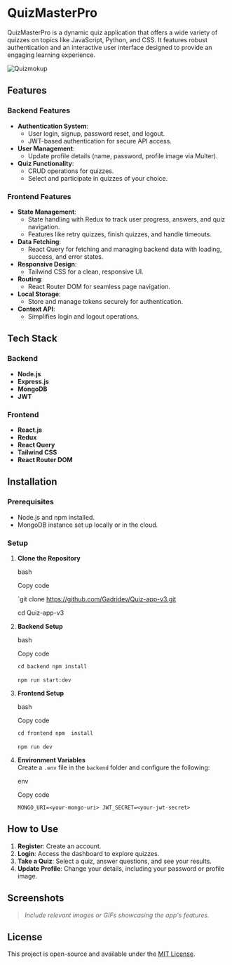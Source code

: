 # QuizMasterPro

QuizMasterPro is a dynamic quiz application that offers a wide variety of quizzes on topics like JavaScript, Python, and CSS. It features robust authentication and an interactive user interface designed to provide an engaging learning experience.

![Quizmokup](https://github.com/user-attachments/assets/43a0adbb-5507-4cc8-960b-38edeccff5ca)


## Features

### Backend Features

-   **Authentication System**:
    -   User login, signup, password reset, and logout.
    -   JWT-based authentication for secure API access.
-   **User Management**:
    -   Update profile details (name, password, profile image via Multer).
-   **Quiz Functionality**:
    -   CRUD operations for quizzes.
    -   Select and participate in quizzes of your choice.

### Frontend Features

-   **State Management**:
    -   State handling with Redux to track user progress, answers, and quiz navigation.
    -   Features like retry quizzes, finish quizzes, and handle timeouts.
-   **Data Fetching**:
    -   React Query for fetching and managing backend data with loading, success, and error states.
-   **Responsive Design**:
    -   Tailwind CSS for a clean, responsive UI.
-   **Routing**:
    -   React Router DOM for seamless page navigation.
-   **Local Storage**:
    -   Store and manage tokens securely for authentication.
-   **Context API**:
    -   Simplifies login and logout operations.

## Tech Stack

### Backend

-   **Node.js**
-   **Express.js**
-   **MongoDB**
-   **JWT**

### Frontend

-   **React.js**
-   **Redux**
-   **React Query**
-   **Tailwind CSS**
-   **React Router DOM**

## Installation

### Prerequisites

-   Node.js and npm installed.
-   MongoDB instance set up locally or in the cloud.

### Setup

1.  **Clone the Repository**
    
    bash
    
    Copy code
    
    `git clone https://github.com/Gadridev/Quiz-app-v3.git

    cd Quiz-app-v3
    
3.  **Backend Setup**
    
    bash
    
    Copy code
    
    `cd backend
     npm install`
    <br><br>
    `npm run start:dev`
    
5.  **Frontend Setup**
    
    bash
    
    Copy code
    
    `cd frontend
    npm  install`
    <br><br>
   `npm run dev` 
    
7.  **Environment Variables**  
    Create a `.env` file in the `backend` folder and configure the following:
    
    env
    
    Copy code
    
    `MONGO_URI=<your-mongo-uri>
    JWT_SECRET=<your-jwt-secret>` 
    

## How to Use

1.  **Register**: Create an account.
2.  **Login**: Access the dashboard to explore quizzes.
3.  **Take a Quiz**: Select a quiz, answer questions, and see your results.
4.  **Update Profile**: Change your details, including your password or profile image.

## Screenshots

> _Include relevant images or GIFs showcasing the app's features._

## License

This project is open-source and available under the [MIT License](LICENSE).
